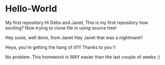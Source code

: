 # Hello-World
My first repository
Hi Debs and Janet,
This is my first repository how exciting?
Now trying to clone file in using source tree!

Hey susie, well done, from Janet
Hey Janet that was a nightmare!!

Heya, you're getting the hang of it!!!!
Thanks to you !!

No problem. This homework is WAY easier than the last couple of weeks :)
